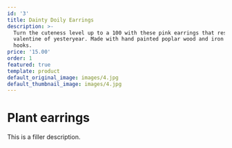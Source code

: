 ```yaml
---
id: '3'
title: Dainty Doily Earrings
description: >-
  Turn the cuteness level up to a 100 with these pink earrings that resemble the
  valentine of yesteryear. Made with hand painted poplar wood and iron earring
  hooks. 
price: '15.00'
order: 1
featured: true
template: product
default_original_image: images/4.jpg
default_thumbnail_image: images/4.jpg
---
```

# Plant earrings

This is a filler description.

